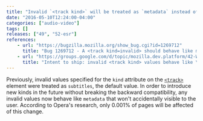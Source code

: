 ```yaml
---
title: "Invalid `<track kind>` will be treated as `metadata` instead of `subtitles`"
date: "2016-05-10T12:24:00-04:00"
categories: ["audio-video"]
tags: []
releases: ["49", "52-esr"]
references:
    - url: "https://bugzilla.mozilla.org/show_bug.cgi?id=1269712"
      title: "Bug 1269712 - A <track kind=invalid> should behave like metadata, not subtitles"
    - url: "https://groups.google.com/d/topic/mozilla.dev.platform/42-W463M4Ig/discussion"
      title: "Intent to ship: invalid <track kind> values behave like \"metadata\", not \"subtitles\""
---
```

Previously, invalid values specified for the `kind` attribute on the [`<track>`](https://developer.mozilla.org/docs/Web/HTML/Element/track) element were treated as `subtitles`, the default value. In order to introduce new kinds in the future without breaking the backward compatibility, any invalid values now behave like `metadata` that won't accidentally visible to the user. According to Opera's research, only 0.001% of pages will be affected of this change.
